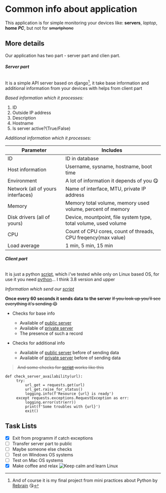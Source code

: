 # Common info about application
This application is for simple monitoring your devices like: **servers**, *laptop*, **home _PC_**, but not for ~~smartphone~~

## More details
Our application has two part - server part and clien part.

###### ***Server part***

It is a simple API server based on django[^1], it take base information and additional information from your devices with helps from client part

*Based information which it processes:*
1. ID
2. Outside IP address
3. Description
4. Hostname
5. Is server active?(True/False)

*Additional information which it processes:*

| Parameter                         | Includes                                                         |
| --------------------------------- | ---------------------------------------------------------------- |
| ID                                | ID in database                                                   |
| Host information                  | Username, sysname, hostname, boot time                           |
| Environment                       | A lot of information it depends of you :yum:                     |
| Network (all of yours interfaces) | Name of interface, MTU, private IP address                       |
| Memory                            | Memory total volume, memory used volume, percent of memory       |
| Disk drivers (all of yours)       | Device, mountpoint, file system type, total volume, used volume  |
| CPU                               | Count of CPU cores, count of threads, CPU freqency(max value)    |
| Load average                      | 1 min, 5 min, 15 min                                             |


###### ***Client part***

It is just a python [script](data.py), which i've tested while only on Linux based OS, for use it you need [python](https://www.python.org/downloads/)... I think 3.8 version and upper 

*Information which send our [script](data.py)*

**Once every 60 seconds it sends data to the server**
~~If you look up you'll see everything it's sending :smile:~~

* Checks for base info
  - Available of [public server](https://api.my-ip.io/ip)
  - Available of [private server](http://127.0.0.1:8000/api/servers/)
  - The presence of such a record

* Checks for additional info
  - Available of [public server](https://api.my-ip.io/ip) before of sending data
  - Available of [private server](http://127.0.0.1:8000/api/additional_information/) before of sending data

> ~~And some checks for [script](data.py) works like this~~

```
def check_server_availability(url):
     try:
         url_get = requests.get(url)
         url_get.raise_for_status()
         logging.info(f'Resource {url} is ready')
     except requests.exceptions.RequestException as err:
         logging.error(str(err))
         print(f'Some troubles with {url}')
         exit()
```

## Task Lists
- [x] Exit from programm if catch exceptions
- [ ] Transfer server part to public
- [ ] Maybe someone else checks
- [ ] Test on Windows OS systems
- [ ] Test on Mac OS systems
- [x] Make coffee and relax
![Keep calm and learn Linux](https://cdn.pixabay.com/photo/2013/07/13/13/34/linux-161108_1280.png)
[^1]: And of course it is my final project from mini practices about Python by [Rebrain](https://rebrainme.com/) :kissing_heart:
